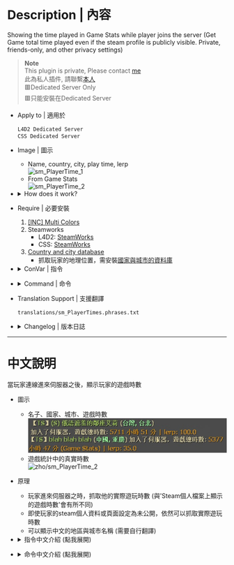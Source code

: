 # Description | 內容
Showing the time played in Game Stats while player joins the server
(Get Game total time played even if the steam profile is publicly visible. Private, friends-only, and other privacy settings)

> __Note__ <br/>
This plugin is private, Please contact [me](/#私人插件列表-private-plugins-list)<br/>
此為私人插件, 請聯繫[本人](/#私人插件列表-private-plugins-list)
<br/>🟥Dedicated Server Only
<br/>🟥只能安裝在Dedicated Server

* Apply to | 適用於
	```
	L4D2 Dedicated Server
	CSS Dedicated Server
	```

* Image | 圖示
	* Name, country, city, play time, lerp
	<br/>![sm_PlayerTime_1](image/sm_PlayerTime_1.jpg)
	* From Game Stats
	<br/>![sm_PlayerTime_2](image/sm_PlayerTime_2.jpg)

* <details><summary>How does it work?</summary>

	* Display Name, country, city, play time, lerp on client connection
	* Played time is from game statistics
	* You can translate country and city name manually (write in translation file)
</details>

* Require | 必要安裝
	1. [[INC] Multi Colors](https://github.com/fbef0102/L4D1_2-Plugins/releases/tag/Multi-Colors)
	2. Steamworks
		- L4D2: [SteamWorks](https://github.com/hexa-core-eu/SteamWorks/releases)
		- CSS: [SteamWorks](https://github.com/hexa-core-eu/SteamWorks/releases/tag/v1.2.3)
	4. [Country and city database](/Tutorial_%E6%95%99%E5%AD%B8%E5%8D%80/English/Server/Install_Other_File#country-and-city-database)
		* 抓取玩家的地理位置，需安裝[國家與城市的資料庫](/Tutorial_%E6%95%99%E5%AD%B8%E5%8D%80/Chinese_%E7%B9%81%E9%AB%94%E4%B8%AD%E6%96%87/Server/%E5%AE%89%E8%A3%9D%E5%85%B6%E4%BB%96%E6%AA%94%E6%A1%88%E6%95%99%E5%AD%B8#%E5%AE%89%E8%A3%9D%E5%9C%8B%E5%AE%B6%E8%88%87%E5%9F%8E%E5%B8%82%E7%9A%84%E8%B3%87%E6%96%99%E5%BA%AB)

* <details><summary>ConVar | 指令</summary>

	* cfg/sourcemod/sm_PlayerTime.cfg
		```php
		// Application ID of current game. CS:S (240), L4D2 (550)
		sm_playtime_appid "550"

		// If 1, Announce the time played when player joins the server.
		sm_playtime_announce "1"

		// Announce the time played 1=Every time map change, 0=Only when join server
		sm_PlayerTime_map_change "0"

		// If 1, record to file. (Path: sourcemod/logs/PlayerTime.log)
		sm_playtime_log "1"

		// Check and unblock players with these flags. (Empty = Everyone, -1: Nobody)
		sm_playtime_block_immue_flag "z"

		// Ban duration (Mins) (0=Permanent)
		sm_playtime_block_ban_time "1440"

		// Any player whose total time played is below this value can not join the server. (Mins) (0=off)
		sm_playtime_block_short "0"

		// Any player whose total time played is higher this value can not join the server. (Mins) (0=off)
		sm_playtime_block_long "0"

		// Any player whose total time played is unknown can not join the server. (0=off)
		sm_playtime_block_unknown "0"
		```
</details>

* <details><summary>Command | 命令</summary>

	* **Check total time played of every player in game**
		```php
		sm_timedisplay
		```
</details>

* Translation Support | 支援翻譯
	```
	translations/sm_PlayerTimes.phrases.txt
	```

* <details><summary>Changelog | 版本日誌</summary>

	* v2.5 (2025-4-7)
		* Translate country and city name

	* v2.4 (2024-5-27)
		* Fixed not working well in sourcemod 1.12

	* v2.3 (2024-5-19)
		* Update Cvars

	* v2.2 (2023-3-14)
		* Remove lerp
		* Delay to display message, so player can see his own time played on record.

	* v2.1 (2023-3-1)
		* Add lerp

	* v2.0 (2023-2-26)
		* Add country and city

	* v1.9 (2023-2-21)
		* Remake code and require SteamWorks
		* Get Game total time played even if the steam profile is publicly visible. Private, friends-only, and other privacy settings

	* v1.8
	    * Initial Release
</details>

- - - -
# 中文說明
當玩家連線進來伺服器之後，顯示玩家的遊戲時數

* 圖示
	* 名子、國家、城市、遊戲時數
	<br/>![zho/sm_PlayerTime_1](image/zho/sm_PlayerTime_1.jpg)
	* 遊戲統計中的真實時數
	<br/>![zho/sm_PlayerTime_2](image/zho/sm_PlayerTime_2.jpg)

* 原理
	* 玩家進來伺服器之時，抓取他的實際遊玩時數 (與'Steam個人檔案上顯示的遊戲時數'會有所不同)
	* 即使玩家的steam個人資料或頁面設定為未公開，依然可以抓取實際遊玩時數
	* 可以顯示中文的地區與城市名稱 (需要自行翻譯)

* <details><summary>指令中文介紹 (點我展開)</summary>

	* cfg/sourcemod/sm_PlayerTime.cfg
		```php
		// 遊戲專屬的ID
		// 安裝在L4D2寫550
		// 安裝在CS:S寫240
		sm_playtime_appid "550"

		// 為1時，玩家連線時顯示遊戲時數
		sm_playtime_announce "1"

		// 何時顯示遊戲時數, 1=每次換圖時, 0=玩家第一次加入伺服器時
		sm_PlayerTime_map_change "0"

		// 為1時，將玩家的遊戲時數記錄到logs裡面 (路徑為: sourcemod/logs/PlayerTime.log)
		sm_playtime_log "1"

		// 擁有這些權限的玩家，不會因為遊戲時數而被封鎖 (留白 = 任何人都不會被封鎖, -1: 任何人都會被封鎖)
		sm_playtime_block_immue_flag "z"

		// 封鎖時間 (單位: 分鐘，0=永久)
		sm_playtime_block_ban_time "1440"

		// 遊戲時數少於此數值的玩家將會被封鎖 (單位: 分鐘，0=關閉這項功能)
		sm_playtime_block_short "0"

		// 遊戲時數大於此數值的玩家將會被封鎖 (單位: 分鐘，0=關閉這項功能)
		sm_playtime_block_long "0"

		// 遊戲時數未知的玩家將會被封鎖 (0=關閉這項功能)
		sm_playtime_block_unknown "0"
		```
</details>

* <details><summary>命令中文介紹 (點我展開)</summary>

	* **查看所有玩家的遊戲時數**
		```php
		sm_timedisplay
		```
</details>